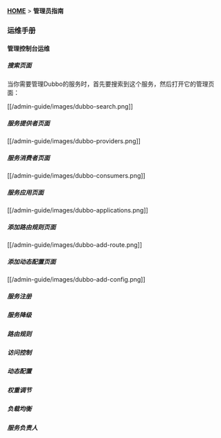 [**HOME**](Home) > **管理员指南**

### 运维手册

#### 管理控制台运维

##### 搜索页面

当你需要管理Dubbo的服务时，首先要搜索到这个服务，然后打开它的管理页面：

[[/admin-guide/images/dubbo-search.png]]

##### 服务提供者页面

[[/admin-guide/images/dubbo-providers.png]]

##### 服务消费者页面

[[/admin-guide/images/dubbo-consumers.png]]

##### 服务应用页面

[[/admin-guide/images/dubbo-applications.png]]

##### 添加路由规则页面

[[/admin-guide/images/dubbo-add-route.png]]

##### 添加动态配置页面

[[/admin-guide/images/dubbo-add-config.png]]

##### 服务注册
##### 服务降级
##### 路由规则
##### 访问控制
##### 动态配置
##### 权重调节
##### 负载均衡
##### 服务负责人